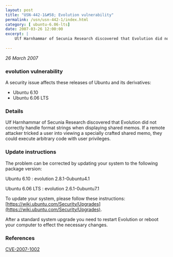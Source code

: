 ```yaml
---
layout: post
title: "USN-442-1&#58; Evolution vulnerability"
permalink: /usn/usn-442-1/index.html
category: [ ubuntu-6.06-lts]
date: 2007-03-26 12:00:00
excerpt: |
    Ulf Harnhammar of Secunia Research discovered that Evolution did not  correctly handle format strings when displaying shared memos.  If a  remote attacker tricked a user into viewing a specially crafted shared  memo, they could execute arbitrary code with user privileges.
    
--- 
```

 
 

*26 March 2007*

### evolution vulnerability

A security issue affects these releases of Ubuntu and its derivatives:

* Ubuntu 6.10
* Ubuntu 6.06 LTS

### Details

Ulf Harnhammar of Secunia Research discovered that Evolution did not correctly handle format strings when displaying shared memos. If a remote attacker tricked a user into viewing a specially crafted shared memo, they could execute arbitrary code with user privileges.

### Update instructions

The problem can be corrected by updating your system to the following package version:

Ubuntu 6.10
 : evolution <span>2.8.1-0ubuntu4.1</span>

Ubuntu 6.06 LTS
 : evolution <span>2.6.1-0ubuntu7.1</span>

To update your system, please follow these instructions: [https://wiki.ubuntu.com/Security/Upgrades](https://wiki.ubuntu.com/Security/Upgrades).

After a standard system upgrade you need to restart Evolution or reboot your computer to effect the necessary changes.

### References

 
 [CVE-2007-1002](http://people.ubuntu.com/~ubuntu-security/cve/CVE-2007-1002)
 

